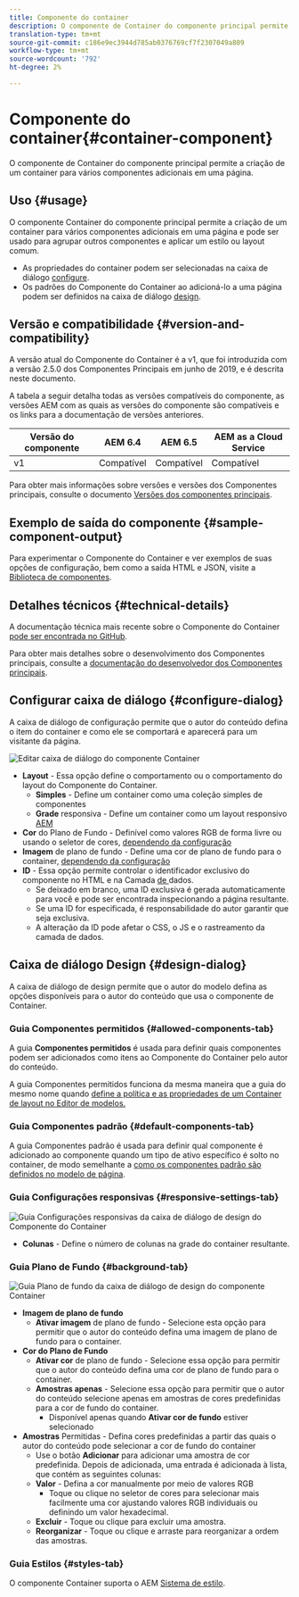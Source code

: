 ```yaml
---
title: Componente do container
description: O componente de Container do componente principal permite a criação de um container para vários componentes adicionais em uma página.
translation-type: tm+mt
source-git-commit: c186e9ec3944d785ab0376769cf7f2307049a809
workflow-type: tm+mt
source-wordcount: '792'
ht-degree: 2%

---
```



# Componente do container{#container-component}

O componente de Container do componente principal permite a criação de um container para vários componentes adicionais em uma página.

## Uso {#usage}

O componente Container do componente principal permite a criação de um container para vários componentes adicionais em uma página e pode ser usado para agrupar outros componentes e aplicar um estilo ou layout comum.

* As propriedades do container podem ser selecionadas na caixa de diálogo [configure](#configure-dialog).
* Os padrões do Componente do Container ao adicioná-lo a uma página podem ser definidos na caixa de diálogo [design](#design-dialog).

## Versão e compatibilidade {#version-and-compatibility}

A versão atual do Componente do Container é a v1, que foi introduzida com a versão 2.5.0 dos Componentes Principais em junho de 2019, e é descrita neste documento.

A tabela a seguir detalha todas as versões compatíveis do componente, as versões AEM com as quais as versões do componente são compatíveis e os links para a documentação de versões anteriores.

| Versão do componente | AEM 6.4 | AEM 6.5 | AEM as a Cloud Service |
|--- |--- |---|---|
| v1 | Compatível | Compatível | Compatível |

Para obter mais informações sobre versões e versões dos Componentes principais, consulte o documento [Versões dos componentes principais](/help/versions.md).

## Exemplo de saída do componente {#sample-component-output}

Para experimentar o Componente do Container e ver exemplos de suas opções de configuração, bem como a saída HTML e JSON, visite a [Biblioteca de componentes](https://adobe.com/go/aem_cmp_library_container).

## Detalhes técnicos {#technical-details}

A documentação técnica mais recente sobre o Componente do Container [pode ser encontrada no GitHub](https://adobe.com/go/aem_cmp_tech_container_v1).

Para obter mais detalhes sobre o desenvolvimento dos Componentes principais, consulte a [documentação do desenvolvedor dos Componentes principais](/help/developing/overview.md).

## Configurar caixa de diálogo {#configure-dialog}

A caixa de diálogo de configuração permite que o autor do conteúdo defina o item do container e como ele se comportará e aparecerá para um visitante da página.

![Editar caixa de diálogo do componente Container](/help/assets/container-edit.png)

* **Layout**  - Essa opção define o comportamento ou o comportamento do layout do Componente do Container.
   * **Simples**  - Define um container como uma coleção simples de componentes
   * **Grade**  responsiva - Define um container como um layout responsivo  [AEM](https://docs.adobe.com/content/help/en/experience-manager-cloud-service/sites/authoring/features/responsive-layout.html)
* **Cor**  do Plano de Fundo - Definível como valores RGB de forma livre ou usando o seletor de cores,  [dependendo da configuração](#background-tab)
* **Imagem**  de plano de fundo - Define uma cor de plano de fundo para o container,   [dependendo da configuração](#background-tab)
* **ID**  - Essa opção permite controlar o identificador exclusivo do componente no HTML e na Camada [ de ](/help/developing/data-layer/overview.md)dados.
   * Se deixado em branco, uma ID exclusiva é gerada automaticamente para você e pode ser encontrada inspecionando a página resultante.
   * Se uma ID for especificada, é responsabilidade do autor garantir que seja exclusiva.
   * A alteração da ID pode afetar o CSS, o JS e o rastreamento da camada de dados.

## Caixa de diálogo Design {#design-dialog}

A caixa de diálogo de design permite que o autor do modelo defina as opções disponíveis para o autor do conteúdo que usa o componente de Container.

### Guia Componentes permitidos {#allowed-components-tab}

A guia **Componentes permitidos** é usada para definir quais componentes podem ser adicionados como itens ao Componente do Container pelo autor do conteúdo.

A guia Componentes permitidos funciona da mesma maneira que a guia do mesmo nome quando [define a política e as propriedades de um Container de layout no Editor de modelos.](https://docs.adobe.com/content/help/en/experience-manager-cloud-service/sites/authoring/features/templates.html)

### Guia Componentes padrão {#default-components-tab}

A guia Componentes padrão é usada para definir qual componente é adicionado ao componente quando um tipo de ativo específico é solto no container, de modo semelhante a [como os componentes padrão são definidos no modelo de página](https://docs.adobe.com/content/help/en/experience-manager-cloud-service/sites/authoring/features/templates.html).

### Guia Configurações responsivas {#responsive-settings-tab}

![Guia Configurações responsivas da caixa de diálogo de design do Componente do Container](/help/assets/container-design-responsive.png)

* **Colunas**  - Define o número de colunas na grade do container resultante.

### Guia Plano de Fundo {#background-tab}

![Guia Plano de fundo da caixa de diálogo de design do componente Container](/help/assets/container-design-background.png)

* **Imagem de plano de fundo**
   * **Ativar imagem**  de plano de fundo - Selecione esta opção para permitir que o autor do conteúdo defina uma imagem de plano de fundo para o container.
* **Cor do Plano de Fundo**
   * **Ativar cor**  de plano de fundo - Selecione essa opção para permitir que o autor do conteúdo defina uma cor de plano de fundo para o container.
   * **Amostras apenas**  - Selecione essa opção para permitir que o autor do conteúdo selecione apenas em amostras de cores predefinidas para a cor de fundo do container.
      * Disponível apenas quando **Ativar cor de fundo** estiver selecionado
* **Amostras**  Permitidas - Defina cores predefinidas a partir das quais o autor do conteúdo pode selecionar a cor de fundo do container
   * Use o botão **Adicionar** para adicionar uma amostra de cor predefinida. Depois de adicionada, uma entrada é adicionada à lista, que contém as seguintes colunas:
   * **Valor**  - Defina a cor manualmente por meio de valores RGB
      * Toque ou clique no seletor de cores para selecionar mais facilmente uma cor ajustando valores RGB individuais ou definindo um valor hexadecimal.
   * **Excluir** - Toque ou clique para excluir uma amostra.
   * **Reorganizar**  - Toque ou clique e arraste para reorganizar a ordem das amostras.

### Guia Estilos {#styles-tab}

O componente Container suporta o AEM [Sistema de estilo](/help/get-started/authoring.md#component-styling).
